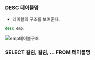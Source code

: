 
### DESC 테이블명
- 테이블의 구조를 보여준다.

``` sql
desc emp;
```

![emp테이블구조](/image_file/emp테이블구조)


### SELECT 컬럼, 컬럼, ... FROM 테이블명
